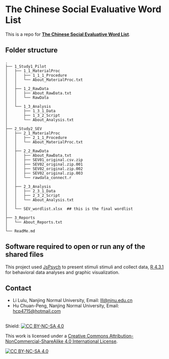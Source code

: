 # The Chinese Social Evaluative Word List

This is a repo for [**The Chinese Social Evaluative Word List**](https://psyarxiv.com/9cm7z/).


## Folder structure

```
.
├── 1_Study1_Pilot
│   ├── 1_1_MaterialProc
│   │   ├── 1_1_1_Procedure
│   │   └── About_MaterialProc.txt
│   │
│   ├── 1_2_RawData
│   │   ├── About_RawData.txt
│   │   └── RawData
│   │
│   └── 1_3_Analysis
│       ├── 1_3_1_Data
│       ├── 1_3_2_Script
│       └── About_Analysis.txt
│
├── 2_Study2_SEV
│   ├── 2_1_MaterialProc
│   │   ├── 2_1_1_Procedure
│   │   └── About_MaterialProc.txt
│   │
│   ├── 2_2_RawData
│   │   ├── About_RawData.txt
│   │   ├── SEV01_original.csv.zip
│   │   ├── SEV02_original.zip.001
│   │   ├── SEV02_original.zip.002
│   │   ├── SEV02_original.zip.003
│   │   └── rawdata_connect.r
│   │
│   ├── 2_3_Analysis
│   │   ├── 2_3_1_Data
│   │   ├── 2_3_2_Script
│   │   └── About_Analysis.txt
│   │
│   └── SEV_wordlist.xlsx  ## this is the final wordlist
│
├── 3_Reports
│   └── About_Reports.txt
│
└── ReadMe.md

```

## Software required to open or run any of the shared files
This project used [JsPsych](https://www.jspsych.org) to present stimuli stimuli and collect data, [R 4.3.1](https://www.r-project.org/) for behavioral data analyses and graphic visualization.

## Contact
* Li Lulu, Nanjing Normal University, Email: lll@njnu.edu.cn
* Hu Chuan-Peng, Nanjing Normal University, Email: hcp4715@hotmail.com
  

## 
Shield: [![CC BY-NC-SA 4.0][cc-by-nc-sa-shield]][cc-by-nc-sa]

This work is licensed under a
[Creative Commons Attribution-NonCommercial-ShareAlike 4.0 International License][cc-by-nc-sa].

[![CC BY-NC-SA 4.0][cc-by-nc-sa-image]][cc-by-nc-sa]

[cc-by-nc-sa]: http://creativecommons.org/licenses/by-nc-sa/4.0/
[cc-by-nc-sa-image]: https://licensebuttons.net/l/by-nc-sa/4.0/88x31.png
[cc-by-nc-sa-shield]: https://img.shields.io/badge/License-CC%20BY--NC--SA%204.0-lightgrey.svg